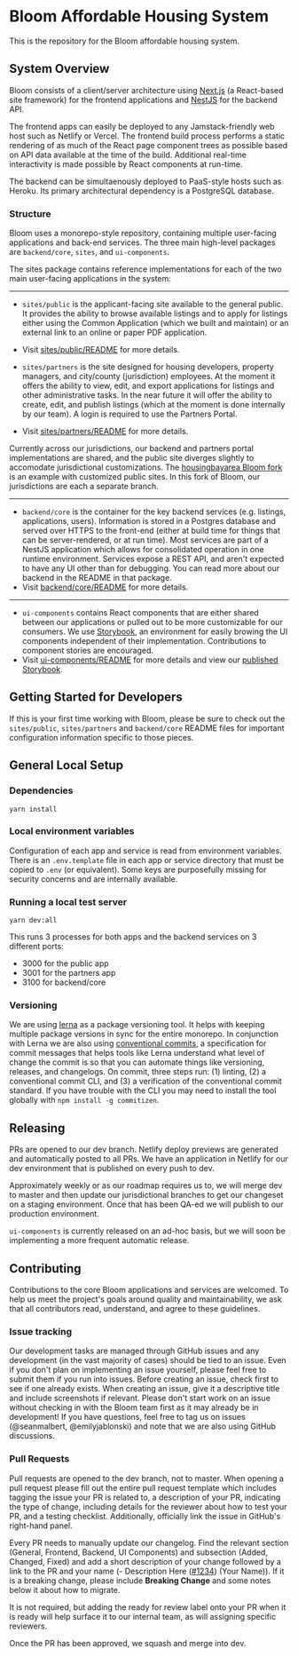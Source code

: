 # Bloom Affordable Housing System

This is the repository for the Bloom affordable housing system.

## System Overview

Bloom consists of a client/server architecture using [Next.js](https://nextjs.org) (a React-based site framework) for the frontend applications and [NestJS](https://nestjs.com) for the backend API.

The frontend apps can easily be deployed to any Jamstack-friendly web host such as Netlify or Vercel. The frontend build process performs a static rendering of as much of the React page component trees as possible based on API data available at the time of the build. Additional real-time interactivity is made possible by React components at run-time.

The backend can be simultaenously deployed to PaaS-style hosts such as Heroku. Its primary architectural dependency is a PostgreSQL database.

### Structure

Bloom uses a monorepo-style repository, containing multiple user-facing applications and back-end services. The three main high-level packages are `backend/core`, `sites`, and `ui-components`.

The sites package contains reference implementations for each of the two main user-facing applications in the system:

---

- `sites/public` is the applicant-facing site available to the general public. It provides the ability to browse available listings and to apply for listings either using the Common Application (which we built and maintain) or an external link to an online or paper PDF application.
- Visit [sites/public/README](https://github.com/bloom-housing/bloom/blob/dev/sites/public/README.md) for more details.

- `sites/partners` is the site designed for housing developers, property managers, and city/county (jurisdiction) employees. At the moment it offers the ability to view, edit, and export applications for listings and other administrative tasks. In the near future it will offer the ability to create, edit, and publish listings (which at the moment is done internally by our team). A login is required to use the Partners Portal.
- Visit [sites/partners/README](https://github.com/bloom-housing/bloom/blob/dev/sites/partners/README.md) for more details.

Currently across our jurisdictions, our backend and partners portal implementations are shared, and the public site diverges slightly to accomodate jurisdictional customizations. The [housingbayarea Bloom fork](https://github.com/housingbayarea/bloom) is an example with customized public sites. In this fork of Bloom, our jurisdictions are each a separate branch.

---

- `backend/core` is the container for the key backend services (e.g. listings, applications, users). Information is stored in a Postgres database and served over HTTPS to the front-end (either at build time for things that can be server-rendered, or at run time). Most services are part of a NestJS application which allows for consolidated operation in one runtime environment. Services expose a REST API, and aren't expected to have any UI other than for debugging. You can read more about our backend in the README in that package.
- Visit [backend/core/README](https://github.com/bloom-housing/bloom/blob/dev/backend/core/README.md) for more details.

---

- `ui-components` contains React components that are either shared between our applications or pulled out to be more customizable for our consumers. We use [Storybook](https://storybook.js.org/), an environment for easily browing the UI components independent of their implementation. Contributions to component stories are encouraged.
- Visit [ui-components/README](https://github.com/bloom-housing/bloom/blob/dev/ui-components/README.md) for more details and view our [published Storybook](https://storybook.bloom.exygy.dev/).

## Getting Started for Developers

If this is your first time working with Bloom, please be sure to check out the `sites/public`, `sites/partners` and `backend/core` README files for important configuration information specific to those pieces.

## General Local Setup

### Dependencies

```
yarn install
```

### Local environment variables

Configuration of each app and service is read from environment variables. There is an `.env.template` file in each app or service directory that must be copied to `.env` (or equivalent). Some keys are purposefully missing for security concerns and are internally available.

### Running a local test server

```
yarn dev:all
```

This runs 3 processes for both apps and the backend services on 3 different ports:

- 3000 for the public app
- 3001 for the partners app
- 3100 for backend/core

### Versioning

We are using [lerna](https://lerna.js.org/) as a package versioning tool. It helps with keeping multiple package versions in sync for the entire monorepo. In conjunction with Lerna we are also using [conventional commits](https://www.conventionalcommits.org/en/v1.0.0/), a specification for commit messages that helps tools like Lerna understand what level of change the commit is so that you can automate things like versioning, releases, and changelogs. On commit, three steps run: (1) linting, (2) a conventional commit CLI, and (3) a verification of the conventional commit standard. If you have trouble with the CLI you may need to install the tool globally with `npm install -g commitizen`.

## Releasing

PRs are opened to our dev branch. Netlify deploy previews are generated and automatically posted to all PRs. We have an application in Netlify for our dev environment that is published on every push to dev.

Approximately weekly or as our roadmap requires us to, we will merge dev to master and then update our jurisdictional branches to get our changeset on a staging environment. Once that has been QA-ed we will publish to our production environment.

`ui-components` is currently released on an ad-hoc basis, but we will soon be implementing a more frequent automatic release.

## Contributing

Contributions to the core Bloom applications and services are welcomed. To help us meet the project's goals around quality and maintainability, we ask that all contributors read, understand, and agree to these guidelines.

### Issue tracking

Our development tasks are managed through GitHub issues and any development (in the vast majority of cases) should be tied to an issue. Even if you don't plan on implementing an issue yourself, please feel free to submit them if you run into issues. Before creating an issue, check first to see if one already exists. When creating an issue, give it a descriptive title and include screenshots if relevant. Please don't start work on an issue without checking in with the Bloom team first as it may already be in development! If you have questions, feel free to tag us on issues (@seanmalbert, @emilyjablonski) and note that we are also using GitHub discussions.

### Pull Requests

Pull requests are opened to the dev branch, not to master. When opening a pull request please fill out the entire pull request template which includes tagging the issue your PR is related to, a description of your PR, indicating the type of change, including details for the reviewer about how to test your PR, and a testing checklist. Additionally, officially link the issue in GitHub's right-hand panel.

Every PR needs to manually update our changelog. Find the relevant section (General, Frontend, Backend, UI Components) and subsection (Added, Changed, Fixed) and add a short description of your change followed by a link to the PR and your name (- Description Here ([#1234](https://github.com/bloom-housing/bloom/pull/1234)) (Your Name)). If it is a breaking change, please include **Breaking Change** and some notes below it about how to migrate.

It is not required, but adding the ready for review label onto your PR when it is ready will help surface it to our internal team, as will assigning specific reviewers.

Once the PR has been approved, we squash and merge into dev.
